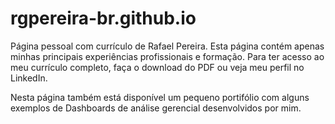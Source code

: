 # rgpereira-br.github.io
Página pessoal com currículo de Rafael Pereira.
Esta página contém apenas minhas principais experiências profissionais e formação. Para ter acesso ao meu currículo completo, faça o download do PDF ou veja meu perfil no LinkedIn.

Nesta página também está disponível um pequeno portifólio com alguns exemplos de Dashboards de análise gerencial desenvolvidos por mim.

